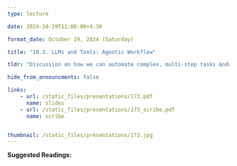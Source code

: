 ```yaml
---
type: lecture

date: 2024-10-19T11:00:00+4:30

format_date: October 19, 2024 (Saturday)

title: "18.3. LLMs and Tools: Agentic Workflow"

tldr: "Discussion on how we can automate complex, multi-step tasks &ndash; developing LLM-based agents."

hide_from_announcments: false

links: 
    - url: /static_files/presentations/173.pdf
      name: slides
    - url: /static_files/presentations/173_scribe.pdf
      name: scribe


thumbnail: /static_files/presentations/173.jpg
---
```

<!-- Other additional contents using markdown -->
**Suggested Readings:**
